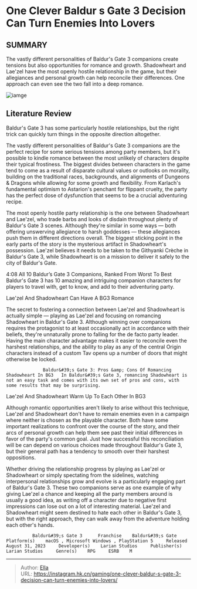 # One Clever Baldur s Gate 3 Decision Can Turn Enemies Into Lovers


## SUMMARY 



  The vastly different personalities of Baldur&#39;s Gate 3 companions create tensions but also opportunities for romance and growth.   Shadowheart and Lae&#39;zel have the most openly hostile relationship in the game, but their allegiances and personal growth can help reconcile their differences.   One approach can even see the two fall into a deep romance.  

![iamge](https://static1.srcdn.com/wordpress/wp-content/uploads/2023/12/one-clever-baldur-s-gate-3-decision-can-make-enemies-into-lovers.jpg)

## Literature Review

Baldur&#39;s Gate 3 has some particularly hostile relationships, but the right trick can quickly turn things in the opposite direction altogether.




The vastly different personalities of Baldur&#39;s Gate 3 companions are the perfect recipe for some serious tensions among party members, but it&#39;s possible to kindle romance between the most unlikely of characters despite their typical frostiness. The biggest divides between characters in the game tend to come as a result of disparate cultural values or outlooks on morality, building on the traditional races, backgrounds, and alignments of Dungeons &amp; Dragons while allowing for some growth and flexibility. From Karlach&#39;s fundamental optimism to Astarion&#39;s penchant for flippant cruelty, the party has the perfect dose of dysfunction that seems to be a crucial adventuring recipe.




The most openly hostile party relationship is the one between Shadowheart and Lae&#39;zel, who trade barbs and looks of disdain throughout plenty of Baldur&#39;s Gate 3 scenes. Although they&#39;re similar in some ways — both offering unswerving allegiance to harsh goddesses — these allegiances push them in different directions overall. The biggest sticking point in the early parts of the story is the mysterious artifact in Shadowheart&#39;s possession. Lae&#39;zel believes it needs to be taken to the Githyanki Crèche in Baldur&#39;s Gate 3, while Shadowheart is on a mission to deliver it safely to the city of Baldur&#39;s Gate.

  4:08                       All 10 Baldur’s Gate 3 Companions, Ranked From Worst To Best   Baldur&#39;s Gate 3 has 10 amazing and intriguing companion characters for players to travel with, get to know, and add to their adventuring party.   


 Lae&#39;zel And Shadowheart Can Have A BG3 Romance 
          




The secret to fostering a connection between Lae&#39;zel and Shadowheart is actually simple — playing as Lae&#39;zel and focusing on romancing Shadowheart in Baldur&#39;s Gate 3. Although winning over companions requires the protagonist to at least occasionally act in accordance with their beliefs, they&#39;re unnaturally prone to falling for the de facto party leader. Having the main character advantage makes it easier to reconcile even the harshest relationships, and the ability to play as any of the central Origin characters instead of a custom Tav opens up a number of doors that might otherwise be locked.

                  Baldur&#39;s Gate 3: Pros &amp; Cons Of Romancing Shadowheart In BG3   In Baldur&#39;s Gate 3, romancing Shadowheart is not an easy task and comes with its own set of pros and cons, with some results that may be surprising.    



 Lae&#39;zel And Shadowheart Warm Up To Each Other In BG3 
          




Although romantic opportunities aren&#39;t likely to arise without this technique, Lae&#39;zel and Shadowheart don&#39;t have to remain enemies even in a campaign where neither is chosen as the playable character. Both have some important realizations to confront over the course of the story, and their arcs of personal growth can help them see past their initial differences in favor of the party&#39;s common goal. Just how successful this reconciliation will be can depend on various choices made throughout Baldur&#39;s Gate 3, but their general path has a tendency to smooth over their harshest oppositions.

Whether driving the relationship progress by playing as Lae&#39;zel or Shadowheart or simply spectating from the sidelines, watching interpersonal relationships grow and evolve is a particularly engaging part of Baldur&#39;s Gate 3. These two companions serve as one example of why giving Lae&#39;zel a chance and keeping all the party members around is usually a good idea, as writing off a character due to negative first impressions can lose out on a lot of interesting material. Lae&#39;zel and Shadowheart might seem destined to hate each other in Baldur&#39;s Gate 3, but with the right approach, they can walk away from the adventure holding each other&#39;s hands.




              Baldur&#39;s Gate 3      Franchise    Baldur&#39;s Gate     Platform(s)    macOS , Microsoft Windows , PlayStation 5     Released    August 31, 2023     Developer(s)    Larian Studios     Publisher(s)    Larian Studios     Genre(s)    RPG     ESRB    M      


---

> Author: [Ella](https://instagram.hk.cn/)  
> URL: https://instagram.hk.cn/gaming/one-clever-baldur-s-gate-3-decision-can-turn-enemies-into-lovers/  

